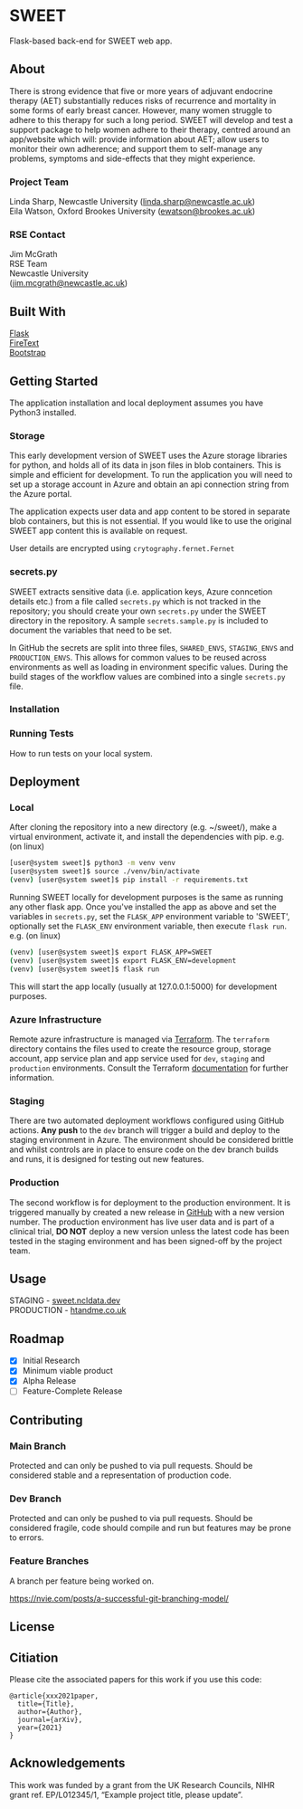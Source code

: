# SWEET
Flask-based back-end for SWEET web app. 

## About

There is strong evidence that five or more years of adjuvant endocrine therapy (AET) substantially reduces risks of recurrence and mortality in some  forms of early breast cancer. However, many women struggle to adhere to this therapy for such a long period. SWEET will develop and test a support package to help women adhere to their therapy, centred around an app/website which will: provide information about AET; allow users to monitor their  own adherence; and support them to self-manage any problems, symptoms and side-effects that they might experience.

### Project Team
Linda Sharp, Newcastle University  ([linda.sharp@newcastle.ac.uk](mailto:linda.sharp@newcastle.ac.uk))  
Eila Watson, Oxford Brookes University  ([ewatson@brookes.ac.uk](mailto:ewatson@brookes.ac.uk))  

### RSE Contact
Jim McGrath  
RSE Team  
Newcastle University  
([jim.mcgrath@newcastle.ac.uk](mailto:jim.mcgrath@newcastle.ac.uk))  

## Built With

[Flask](https://flask.palletsprojects.com/)  
[FireText](https://www.firetext.co.uk/)  
[Bootstrap](https://getbootstrap.com)  

## Getting Started

The application installation and local deployment assumes you have Python3 installed.

### Storage
This early development version of SWEET uses the Azure storage libraries for python, and holds all of its data in json files in blob containers. This is simple and efficient for development. To run the application you will need to set up a storage account in Azure and obtain an api connection string from the Azure portal.

The application expects user data and app content to be stored in separate blob containers, but this is not essential. If you would like to use the original SWEET app content this is available on request.

User details are encrypted using `crytography.fernet.Fernet`

### secrets.py
SWEET extracts sensitive data (i.e. application keys, Azure conncetion details etc.) from a file called `secrets.py` which is not tracked in the repository; you should create your own `secrets.py` under the SWEET directory in the repository. A sample `secrets.sample.py` is included to document the variables that need to be set.

In GitHub the secrets are split into three files, `SHARED_ENVS`, `STAGING_ENVS` and `PRODUCTION_ENVS`. This allows for common values to be reused across environments as well as loading in environment specific values. During the build stages of the workflow values are combined into a single `secrets.py` file.

### Installation

### Running Tests

How to run tests on your local system.

## Deployment

### Local

After cloning the repository into a new directory (e.g. ~/sweet/), make a virtual environment, activate it, and install the dependencies with pip. e.g. (on linux)
```bash
[user@system sweet]$ python3 -m venv venv
[user@system sweet]$ source ./venv/bin/activate
(venv) [user@system sweet]$ pip install -r requirements.txt
```

Running SWEET locally for development purposes is the same as running any other flask app. Once you've installed the app as above and set the variables in `secrets.py`, set the `FLASK_APP` environment variable to 'SWEET', optionally set the `FLASK_ENV` environment variable, then execute `flask run`. e.g. (on linux)

```bash
(venv) [user@system sweet]$ export FLASK_APP=SWEET
(venv) [user@system sweet]$ export FLASK_ENV=development
(venv) [user@system sweet]$ flask run
```

This will start the app locally (usually at 127.0.0.1:5000) for development purposes.

### Azure Infrastructure

Remote azure infrastructure is managed via [Terraform](https://www.terraform.io/). The `terraform` directory contains the files used to create the resource group, storage account, app service plan and app service used for `dev`, `staging` and `production` environments. Consult the Terraform [documentation](https://www.terraform.io/docs) for further information.

### Staging

There are two automated deployment workflows configured using GitHub actions. **Any push** to the `dev` branch will trigger a build and deploy to the staging environment in Azure. The environment should be considered brittle and whilst controls are in place to ensure code on the dev branch builds and runs, it is designed for testing out new features.

### Production

The second workflow is for deployment to the production environment. It is triggered manually by created a new release in [GitHub](https://github.com/NewcastleRSE/SWEET/releases) with a new version number. The production environment has live user data and is part of a clinical trial, **DO NOT** deploy a new version unless the latest code has been tested in the staging environment and has been signed-off by the project team.

## Usage

STAGING - [sweet.ncldata.dev](https://sweet.ncldata.dev)  
PRODUCTION - [htandme.co.uk](https://htandme.co.uk)

## Roadmap

- [x] Initial Research  
- [x] Minimum viable product  
- [x] Alpha Release  
- [ ] Feature-Complete Release  

## Contributing

### Main Branch
Protected and can only be pushed to via pull requests. Should be considered stable and a representation of production code.

### Dev Branch
Protected and can only be pushed to via pull requests. Should be considered fragile, code should compile and run but features may be prone to errors.

### Feature Branches
A branch per feature being worked on.

https://nvie.com/posts/a-successful-git-branching-model/

## License

## Citiation

Please cite the associated papers for this work if you use this code:

```
@article{xxx2021paper,
  title={Title},
  author={Author},
  journal={arXiv},
  year={2021}
}
```


## Acknowledgements
This work was funded by a grant from the UK Research Councils, NIHR grant ref. EP/L012345/1, “Example project title, please update”.
